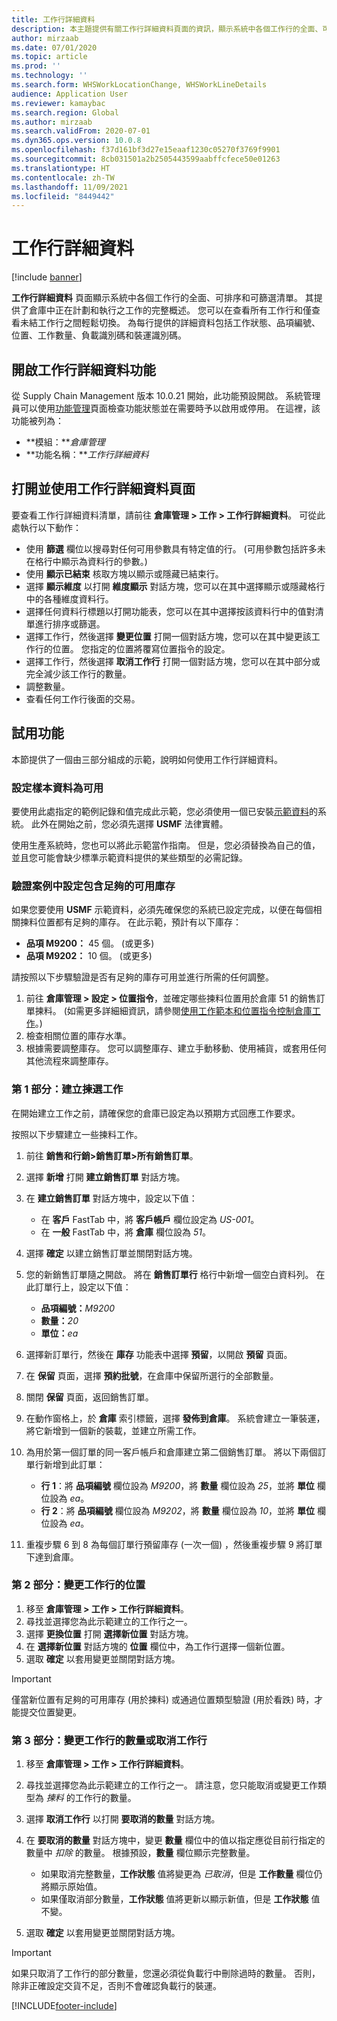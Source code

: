 ```yaml
---
title: 工作行詳細資料
description: 本主題提供有關工作行詳細資料頁面的資訊，顯示系統中各個工作行的全面、可排序和可篩選清單。
author: mirzaab
ms.date: 07/01/2020
ms.topic: article
ms.prod: ''
ms.technology: ''
ms.search.form: WHSWorkLocationChange, WHSWorkLineDetails
audience: Application User
ms.reviewer: kamaybac
ms.search.region: Global
ms.author: mirzaab
ms.search.validFrom: 2020-07-01
ms.dyn365.ops.version: 10.0.8
ms.openlocfilehash: f37d161bf3d27e15eaaf1230c05270f3769f9901
ms.sourcegitcommit: 8cb031501a2b2505443599aabffcfece50e01263
ms.translationtype: HT
ms.contentlocale: zh-TW
ms.lasthandoff: 11/09/2021
ms.locfileid: "8449442"
---
```

# <a name="work-line-details"></a>工作行詳細資料

[!include [banner](../includes/banner.md)]

**工作行詳細資料** 頁面顯示系統中各個工作行的全面、可排序和可篩選清單。 其提供了倉庫中正在計劃和執行之工作的完整概述。 您可以在查看所有工作行和僅查看未結工作行之間輕鬆切換。 為每行提供的詳細資料包括工作狀態、品項編號、位置、工作數量、負載識別碼和裝運識別碼。

## <a name="turn-on-the-work-line-details-feature"></a>開啟工作行詳細資料功能

從 Supply Chain Management 版本 10.0.21 開始，此功能預設開啟。 系統管理員可以使用[功能管理](../../fin-ops-core/fin-ops/get-started/feature-management/feature-management-overview.md)頁面檢查功能狀態並在需要時予以啟用或停用。 在這裡，該功能被列為：

- **模組：***倉庫管理*
- **功能名稱：***工作行詳細資料*

## <a name="open-and-use-the-work-line-details-page"></a>打開並使用工作行詳細資料頁面

要查看工作行詳細資料清單，請前往 **倉庫管理 \> 工作 \> 工作行詳細資料**。 可從此處執行以下動作：

- 使用 **篩選** 欄位以搜尋對任何可用參數具有特定值的行。 (可用參數包括許多未在格行中顯示為資料行的參數。)
- 使用 **顯示已結束** 核取方塊以顯示或隱藏已結束行。
- 選擇 **顯示維度** 以打開 **維度顯示** 對話方塊，您可以在其中選擇顯示或隱藏格行中的各種維度資料行。
- 選擇任何資料行標題以打開功能表，您可以在其中選擇按該資料行中的值對清單進行排序或篩選。
- 選擇工作行，然後選擇 **變更位置** 打開一個對話方塊，您可以在其中變更該工作行的位置。 您指定的位置將覆寫位置指令的設定。
- 選擇工作行，然後選擇 **取消工作行** 打開一個對話方塊，您可以在其中部分或完全減少該工作行的數量。
- 調整數量。
- 查看任何工作行後面的交易。

## <a name="try-out-the-feature"></a>試用功能

本節提供了一個由三部分組成的示範，說明如何使用工作行詳細資料。

### <a name="make-sample-data-available"></a>設定樣本資料為可用

要使用此處指定的範例記錄和值完成此示範，您必須使用一個已安裝[示範資料](../../fin-ops-core/dev-itpro/deployment/deploy-demo-environment.md)的系統。 此外在開始之前，您必須先選擇 **USMF** 法律實體。

使用生產系統時，您也可以將此示範當作指南。 但是，您必須替換為自己的值，並且您可能會缺少標準示範資料提供的某些類型的必需記錄。

### <a name="verify-that-the-scenario-setup-includes-enough-available-inventory"></a>驗證案例中設定包含足夠的可用庫存

如果您要使用 **USMF** 示範資料，必須先確保您的系統已設定完成，以便在每個相關揀料位置都有足夠的庫存。 在此示範，預計有以下庫存：

- **品項 M9200：** 45 個。 (或更多)
- **品項 M9202：** 10 個。 (或更多)

請按照以下步驟驗證是否有足夠的庫存可用並進行所需的任何調整。

1. 前往 **倉庫管理 \> 設定 \> 位置指令**，並確定哪些揀料位置用於倉庫 51 的銷售訂單揀料。 (如需更多詳細細資訊，請參閱[使用工作範本和位置指令控制倉庫工作](control-warehouse-location-directives.md)。)
1. 檢查相關位置的庫存水準。
1. 根據需要調整庫存。 您可以調整庫存、建立手動移動、使用補貨，或套用任何其他流程來調整庫存。

### <a name="part-1-create-picking-work"></a>第 1 部分：建立揀選工作

在開始建立工作之前，請確保您的倉庫已設定為以預期方式回應工作要求。

按照以下步驟建立一些揀料工作。

1. 前往 **銷售和行銷\>銷售訂單\>所有銷售訂單**。
1. 選擇 **新增** 打開 **建立銷售訂單** 對話方塊。
1. 在 **建立銷售訂單** 對話方塊中，設定以下值：

    - 在 **客戶** FastTab 中，將 **客戶帳戶** 欄位設定為 _US-001_。
    - 在 **一般** FastTab 中，將 **倉庫** 欄位設為 _51_。

1. 選擇 **確定** 以建立銷售訂單並關閉對話方塊。
1. 您的新銷售訂單隨之開啟。 將在 **銷售訂單行** 格行中新增一個空白資料列。 在此訂單行上，設定以下值：

    - **品項編號：**_M9200_
    - **數量：**_20_
    - **單位：**_ea_

1. 選擇新訂單行，然後在 **庫存** 功能表中選擇 **預留**，以開啟 **預留** 頁面。
1. 在 **保留** 頁面，選擇 **預約批號**，在倉庫中保留所選行的全部數量。
1. 關閉 **保留** 頁面，返回銷售訂單。
1. 在動作窗格上，於 **倉庫** 索引標籤，選擇 **發佈到倉庫**。 系統會建立一筆裝運，將它新增到一個新的裝載，並建立所需工作。
1. 為用於第一個訂單的同一客戶帳戶和倉庫建立第二個銷售訂單。 將以下兩個訂單行新增到此訂單：

    - **行 1**：將 **品項編號** 欄位設為 _M9200_，將 **數量** 欄位設為 _25_，並將 **單位** 欄位設為 _ea_。
    - **行 2**：將 **品項編號** 欄位設為 _M9202_，將 **數量** 欄位設為 _10_，並將 **單位** 欄位設為 _ea_。

1. 重複步驟 6 到 8 為每個訂單行預留庫存 (一次一個) ，然後重複步驟 9 將訂單下達到倉庫。

### <a name="part-2-change-the-location-for-a-work-line"></a>第 2 部分：變更工作行的位置

1. 移至 **倉庫管理 \> 工作 \> 工作行詳細資料**。
1. 尋找並選擇您為此示範建立的工作行之一。
1. 選擇 **更換位置** 打開 **選擇新位置** 對話方塊。
1. 在 **選擇新位置** 對話方塊的 **位置** 欄位中，為工作行選擇一個新位置。
1. 選取 **確定** 以套用變更並關閉對話方塊。

> [!IMPORTANT]
> 僅當新位置有足夠的可用庫存 (用於揀料) 或通過位置類型驗證 (用於看跌) 時，才能提交位置變更。

### <a name="part-3-change-the-quantity-of-a-work-line-or-cancel-a-work-line"></a>第 3 部分：變更工作行的數量或取消工作行

1. 移至 **倉庫管理 \> 工作 \> 工作行詳細資料**。
1. 尋找並選擇您為此示範建立的工作行之一。 請注意，您只能取消或變更工作類型為 _揀料_ 的工作行的數量。
1. 選擇 **取消工作行** 以打開 **要取消的數量** 對話方塊。
1. 在 **要取消的數量** 對話方塊中，變更 **數量** 欄位中的值以指定應從目前行指定的數量中 *扣除* 的數量。 根據預設，**數量** 欄位顯示完整數量。

    - 如果取消完整數量，**工作狀態** 值將變更為 _已取消_，但是 **工作數量** 欄位仍將顯示原始值。
    - 如果僅取消部分數量，**工作狀態** 值將更新以顯示新值，但是 **工作狀態** 值不變。

1. 選取 **確定** 以套用變更並關閉對話方塊。

> [!IMPORTANT]
> 如果只取消了工作行的部分數量，您還必須從負載行中刪除過時的數量。 否則，除非正確設定交貨不足，否則不會確認負載行的裝運。


[!INCLUDE[footer-include](../../includes/footer-banner.md)]